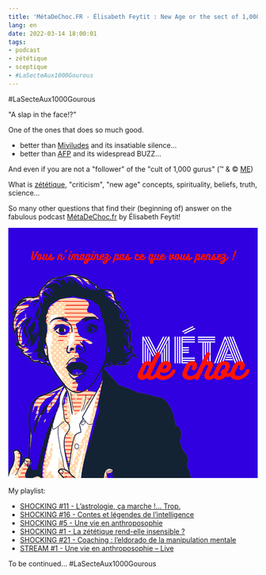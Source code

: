 ```yaml
---
title: 'MétaDeChoc.FR - Élisabeth Feytit : New Age or the sect of 1,000 gurus…'
lang: en
date: 2022-03-14 18:00:01
tags:
- podcast
- zététique
- sceptique
- #LaSecteAux1000Gourous
---
```


#LaSecteAux1000Gourous

"A slap in the face!?"

One of the ones that does so much good.

- better than [Miviludes](https://en.wikipedia.org/wiki/MIVILUDES) and its insatiable silence…
- better than [AFP](https://en.wikipedia.org/wiki/Agence_France-Presse) and its widespread BUZZ…

And even if you are not a "follower" of the "cult of 1,000 gurus" (™ & © [ME](mailto:gandalf@gk2.net))

What is [zététique](https://en.wikipedia.org/wiki/Zététique), "criticism", "new age" concepts, spirituality, beliefs, truth, science…

So many other questions that find their (beginning of) answer on the fabulous podcast [MétaDeChoc.fr](https://metadechoc.fr/) by Élisabeth Feytit! 

<img src="/uploads/images/visuels/METADECHOC_PIPPA_AVATAR_MAKER.png" width="1000px" heigth="1000px">

My playlist:
- [SHOCKING #11 - L’astrologie, ça marche !… Trop.](https://metadechoc.fr/podcast/lastrologie-ca-marche-trop/)
- [SHOCKING #16 - Contes et légendes de l’intelligence](https://metadechoc.fr/podcast/contes-et-legendes-de-lintelligence)
- [SHOCKING #5 - Une vie en anthroposophie](https://metadechoc.fr/podcast/une-vie-en-anthroposophie)
- [SHOCKING #1 - La zététique rend-elle insensible ?](https://metadechoc.fr/podcast/la-zetetique-rend-elle-insensible-avec-samuel-buisseret/)
- [SHOCKING #21 - Coaching : l’eldorado de la manipulation mentale](https://metadechoc.fr/podcast/coaching-eldorado-de-la-manipulation-mentale/)
- [STREAM #1 - Une vie en anthroposophie – Live](https://metadechoc.fr/podcast/stream-1-une-vie-en-anthroposophie-livre/)

To be continued...
#LaSecteAux1000Gourous